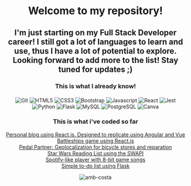 <h1 align="center">Welcome to my repository!</h1>
<h2 align="center">I'm just starting on my Full Stack Developer career! I still got a lot of languages to learn and use, thus I have a lot of potential to explore. Looking forward to add more to the list! Stay tuned for updates ;)</h2>

<h3 align="center">This is what I already know!</h3>
<div style="margin: 20px">
    <p align="center"> 
        <img alt="Git" src="https://img.shields.io/badge/GIT-E44C30?style=for-the-badge&logo=git&logoColor=white" />
        <img alt="HTML5" src="https://img.shields.io/badge/HTML5-E34F26?style=for-the-badge&logo=html5&logoColor=white" />        
        <img alt="CSS3" src="https://img.shields.io/badge/CSS3-1572B6?style=for-the-badge&logo=css3&logoColor=white" />
        <img alt="Bootstrap" src="https://img.shields.io/badge/Bootstrap-563D7C?style=for-the-badge&logo=bootstrap&logoColor=white" />
        <img alt="Javascript" src="https://img.shields.io/badge/JavaScript-323330?style=for-the-badge&logo=javascript&logoColor=F7DF1E" />
        <img alt="React" src="https://img.shields.io/badge/React-20232A?style=for-the-badge&logo=react&logoColor=61DAFB" />        
        <img alt="Jest" src="https://img.shields.io/badge/Jest-323330?style=for-the-badge&logo=Jest&logoColor=white" />
        <img alt="Python" src="https://img.shields.io/badge/Python-14354C?style=for-the-badge&logo=python&logoColor=white" />
        <img alt="Flask" src="https://img.shields.io/badge/Flask-000000?style=for-the-badge&logo=flask&logoColor=white" />
        <img alt="MySQL" src="https://img.shields.io/badge/MySQL-00000F?style=for-the-badge&logo=mysql&logoColor=white" />
        <img alt="PostgreSQL" src="https://img.shields.io/badge/PostgreSQL-316192?style=for-the-badge&logo=postgresql&logoColor=white" />
        <img alt="Canva" src="https://img.shields.io/badge/Canva-%2300C4CC.svg?&style=for-the-badge&logo=Canva&logoColor=white" />
    </p>
</div>
    
<div align="center">
    <h3 align="center">This is what i've coded so far</h3>
    <a href="https://github.com/amb-costa/boilerPage.JSX">Personal blog using React.js. Designed to replicate using Angular and Vue</a>
    <br />
    <a href="https://github.com/amb-costa/battleships.JSX">Battleships game using React.js</a>
    <br />
    <a href="https://github.com/amb-costa/finalPedalPartner.com">Pedal Partner: Geolocalization for bicycle stores and reparation</a>
    <br />
    <a href="https://github.com/amb-costa/readingListSWAPI.js">Star Wars Reading List using the SWAPI</a>
    <br />
    <a href="https://github.com/amb-costa/spotifyTypePlayer.jsx">Spotify-like player with 8-bit game songs</a>
    <br />
    <a href="https://github.com/amb-costa/todoListFlask.py">Simple to-do list using Flask</a>
</div>
<p align="center">
    <img align="center" src="https://github-readme-stats.vercel.app/api/top-langs?username=amb-costa&show_icons=true&locale=en&layout=compact" alt="amb-costa" />
</p>

    

